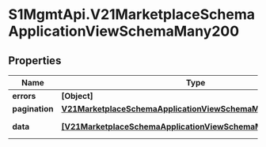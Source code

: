 # S1MgmtApi.V21MarketplaceSchemaApplicationViewSchemaMany200

## Properties
Name | Type | Description | Notes
------------ | ------------- | ------------- | -------------
**errors** | **[Object]** | Errors | [optional] 
**pagination** | [**V21MarketplaceSchemaApplicationViewSchemaMany200Pagination**](V21MarketplaceSchemaApplicationViewSchemaMany200Pagination.md) |  | 
**data** | [**[V21MarketplaceSchemaApplicationViewSchemaMany200Data]**](V21MarketplaceSchemaApplicationViewSchemaMany200Data.md) | Response data | [optional] 



